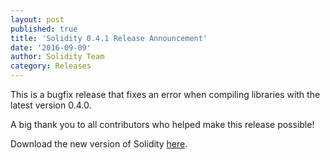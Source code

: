 ```yaml
---
layout: post
published: true
title: 'Solidity 0.4.1 Release Announcement'
date: '2016-09-09'
author: Solidity Team
category: Releases
---
```


This is a bugfix release that fixes an error when compiling libraries with the latest version 0.4.0.

A big thank you to all contributors who helped make this release possible!

Download the new version of Solidity [here](https://github.com/ethereum/solidity/releases/tag/v0.4.1).
